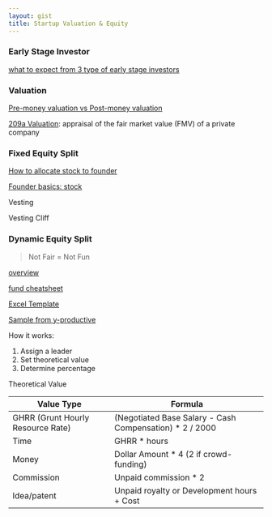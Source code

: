 ```yaml
---
layout: gist
title: Startup Valuation & Equity
---
```



### Early Stage Investor

[what to expect from 3 type of early stage investors](https://entrepreneurshandbook.co/what-to-expect-from-3-types-of-early-stage-investors-214e970690e7)

### Valuation

[Pre-money valuation vs Post-money valuation](https://www.investopedia.com/ask/answers/difference-between-premoney-and-postmoney/)

[209a Valuation](https://carta.com/blog/what-is-a-409a-valuation/): appraisal of the fair market value (FMV) of a private company


### Fixed Equity Split

[How to allocate stock to founder](https://www.cooleygo.com/how-to-allocate-stock-to-founders-early-team-members/)

[Founder basics: stock](https://www.cooleygo.com/founder-basics-founders-stock/)

Vesting

Vesting Cliff

### Dynamic Equity Split

> Not Fair = Not Fun

[overview](https://www.youtube.com/watch?v=3MYYPkIEyH8)

[fund cheatsheet](https://slicingpie.com/wp-content/uploads/2017/02/Slicing-Pie-Grunt-Fund-Cheat-Sheet.pdf)

[Excel Template](https://slicingpie.com/the-grunt-fund-calculator/)

[Sample from y-productive](https://www.y-productive.com/blog/dynamic-equity-split-or-everyone-is-a-co-founder-in-y-productive)

How it works:
1. Assign a leader
2. Set theoretical value
3. Determine percentage

Theoretical Value

| Value Type | Formula | 
|---|---|
|GHRR (Grunt Hourly Resource Rate) | (Negotiated Base Salary - Cash Compensation) * 2 / 2000 |
| Time | GHRR * hours |
| Money | Dollar Amount * 4 (2 if crowd-funding)| 
| Commission | Unpaid commission * 2 |
| Idea/patent | Unpaid royalty or Development hours + Cost |
